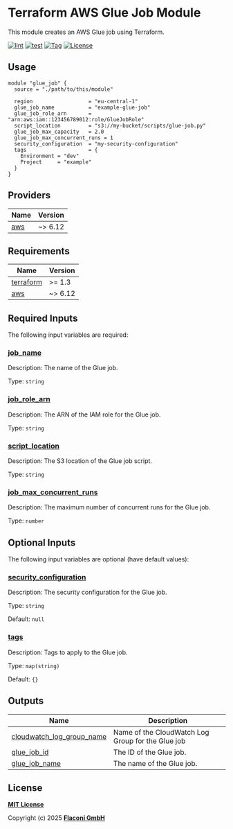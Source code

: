 # Terraform AWS Glue Job Module

This module creates an AWS Glue job using Terraform.

[![lint](https://github.com/flaconi/terraform-cloudflare-worker/workflows/lint/badge.svg)](https://github.com/flaconi/terraform-cloudflare-worker/actions?query=workflow%3Alint)
[![test](https://github.com/flaconi/terraform-cloudflare-worker/workflows/test/badge.svg)](https://github.com/flaconi/terraform-cloudflare-worker/actions?query=workflow%3Atest)
[![Tag](https://img.shields.io/github/tag/flaconi/terraform-cloudflare-worker.svg)](https://github.com/flaconi/terraform-cloudflare-worker/releases)
[![License](https://img.shields.io/badge/license-MIT-blue.svg)](https://opensource.org/licenses/MIT)

## Usage

```hcl
module "glue_job" {
  source = "./path/to/this/module"

  region                  = "eu-central-1"
  glue_job_name           = "example-glue-job"
  glue_job_role_arn       = "arn:aws:iam::123456789012:role/GlueJobRole"
  script_location         = "s3://my-bucket/scripts/glue-job.py"
  glue_job_max_capacity   = 2.0
  glue_job_max_concurrent_runs = 1
  security_configuration  = "my-security-configuration"
  tags                    = {
    Environment = "dev"
    Project     = "example"
  }
}
```

<!-- TFDOCS_HEADER_START -->


<!-- TFDOCS_HEADER_END -->

<!-- TFDOCS_PROVIDER_START -->
## Providers

| Name | Version |
|------|---------|
| <a name="provider_aws"></a> [aws](#provider\_aws) | ~> 6.12 |

<!-- TFDOCS_PROVIDER_END -->

<!-- TFDOCS_REQUIREMENTS_START -->
## Requirements

| Name | Version |
|------|---------|
| <a name="requirement_terraform"></a> [terraform](#requirement\_terraform) | >= 1.3 |
| <a name="requirement_aws"></a> [aws](#requirement\_aws) | ~> 6.12 |

<!-- TFDOCS_REQUIREMENTS_END -->

<!-- TFDOCS_INPUTS_START -->
## Required Inputs

The following input variables are required:

### <a name="input_job_name"></a> [job\_name](#input\_job\_name)

Description: The name of the Glue job.

Type: `string`

### <a name="input_job_role_arn"></a> [job\_role\_arn](#input\_job\_role\_arn)

Description: The ARN of the IAM role for the Glue job.

Type: `string`

### <a name="input_script_location"></a> [script\_location](#input\_script\_location)

Description: The S3 location of the Glue job script.

Type: `string`

### <a name="input_job_max_concurrent_runs"></a> [job\_max\_concurrent\_runs](#input\_job\_max\_concurrent\_runs)

Description: The maximum number of concurrent runs for the Glue job.

Type: `number`

## Optional Inputs

The following input variables are optional (have default values):

### <a name="input_security_configuration"></a> [security\_configuration](#input\_security\_configuration)

Description: The security configuration for the Glue job.

Type: `string`

Default: `null`

### <a name="input_tags"></a> [tags](#input\_tags)

Description: Tags to apply to the Glue job.

Type: `map(string)`

Default: `{}`

<!-- TFDOCS_INPUTS_END -->

<!-- TFDOCS_OUTPUTS_START -->
## Outputs

| Name | Description |
|------|-------------|
| <a name="output_cloudwatch_log_group_name"></a> [cloudwatch\_log\_group\_name](#output\_cloudwatch\_log\_group\_name) | Name of the CloudWatch Log Group for the Glue job |
| <a name="output_glue_job_id"></a> [glue\_job\_id](#output\_glue\_job\_id) | The ID of the Glue job. |
| <a name="output_glue_job_name"></a> [glue\_job\_name](#output\_glue\_job\_name) | The name of the Glue job. |

<!-- TFDOCS_OUTPUTS_END -->

## License

**[MIT License](LICENSE)**

Copyright (c) 2025 **[Flaconi GmbH](https://github.com/flaconi)**
